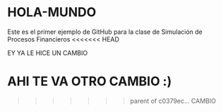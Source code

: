 # HOLA-MUNDO
Este es el primer ejemplo de GitHub para la clase de Simulación de Procesos Financieros 
<<<<<<< HEAD


EY YA LE HICE UN CAMBIO


AHI TE VA OTRO CAMBIO :) 
=======
>>>>>>> parent of c0379ec... CAMBIO
